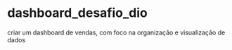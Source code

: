 # dashboard_desafio_dio
criar um dashboard de vendas, com foco na organização e visualização de dados
